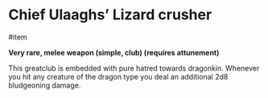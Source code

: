 # Chief Ulaaghs’ Lizard crusher	

\#item 

**Very rare, melee weapon (simple, club) (requires attunement)**

This greatclub is embedded with pure hatred towards dragonkin. Whenever you hit any creature of the dragon type you deal an additional 2d8 bludgeoning damage.
